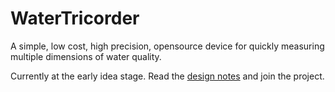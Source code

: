 WaterTricorder
==============

A simple, low cost, high precision, opensource device for quickly measuring multiple 
dimensions of water quality. 

Currently at the early idea stage. Read the [design notes](DESIGN-NOTES.md) and
join the project.


